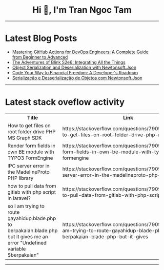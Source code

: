 <h1 align="center">Hi 👋, I'm Tran Ngoc Tam</h1>

---

# Latest Blog Posts 
<!-- BLOG-POST-LIST:START -->
- [Mastering GitHub Actions for DevOps Engineers: A Complete Guide from Beginner to Advanced](https://dev.to/prodevopsguytech/mastering-github-actions-for-devops-engineers-a-complete-guide-from-beginner-to-advanced-2lc1)
- [The Adventures of Blink S2e6: Integrating All the Things](https://dev.to/linkbenjamin/the-adventures-of-blink-s2e6-integrating-all-the-things-302a)
- [Object Serialization and Deserialization with Newtonsoft.Json](https://dev.to/juarezasjunior/object-serialization-and-deserialization-with-newtonsoftjson-1j1b)
- [Code Your Way to Financial Freedom: A Developer&#39;s Roadmap](https://dev.to/techbalance_collective/code-your-way-to-financial-freedom-a-developers-roadmap-4bhk)
- [Serialização e Desserialização de Objetos com Newtonsoft.Json](https://dev.to/juarezasjunior/serializacao-e-desserializacao-de-objetos-com-newtonsoftjson-5b0a)
<!-- BLOG-POST-LIST:END -->

---

# Latest stack oveflow activity
<table>
  <tr><th>Title</th><th>Link</th></tr>
  <!-- STACKOVERFLOW:START --><tr><td>How to get files on root folder drive PHP MS Graph SDK</td><td>https://stackoverflow.com/questions/79097752/how-to-get-files-on-root-folder-drive-php-ms-graph-sdk</td></tr><tr><td>Render form fields in own BE module with TYPO3 FormEngine</td><td>https://stackoverflow.com/questions/79097609/render-form-fields-in-own-be-module-with-typo3-formengine</td></tr><tr><td>IPC server error in the MadelineProto PHP library</td><td>https://stackoverflow.com/questions/79097600/ipc-server-error-in-the-madelineproto-php-library</td></tr><tr><td>how to pull data from gitlab with php script in laravel?</td><td>https://stackoverflow.com/questions/79097052/how-to-pull-data-from-gitlab-with-php-script-in-laravel</td></tr><tr><td>so I am trying to route gayahidup.blade.php to berpakaian.blade.php but it gives me an error &quot;Undefined variable $berpakaian&quot;</td><td>https://stackoverflow.com/questions/79096888/so-i-am-trying-to-route-gayahidup-blade-php-to-berpakaian-blade-php-but-it-gives</td></tr><!-- STACKOVERFLOW:END -->
</table>

---


